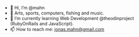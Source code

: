 - 👋 Hi, I’m @mahn
- 👀 Arts, sports, computers, fishing and music.
- 🌱 I’m currently learning Web Development @theodinproject (RubyOnRails and JavaScript).
- 📫 How to reach me: jonas.mahn@gmail.com

<!---
mahn/mahn is a ✨ special ✨ repository because its `README.md` (this file) appears on your GitHub profile.
You can click the Preview link to take a look at your changes.
--->

